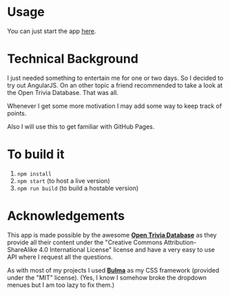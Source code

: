# Usage
You can just start the app [here](https://muepatrick.github.io/joey-triviani/).

# Technical Background
I just needed something to entertain me for one or two days. So I decided to try out AngularJS. On an other topic a friend recommended to take a look at the Open Trivia Database. That was all.

Whenever I get some more motivation I may add some way to keep track of points.

Also I will use this to get familiar with GitHub Pages.

# To build it
1. `npm install`
2. `npm start` (to host a live version)
3. `npm run build` (to build a hostable version)

# Acknowledgements
This app is made possible by the awesome <strong><a href="https://opentdb.com">Open Trivia Database</a></strong> as they provide all their content under the "Creative Commons Attribution-ShareAlike 4.0 International License" license and have a very easy to use API where I request all the questions.

As with most of my projects I used <strong><a href="https://bulma.io">Bulma</a></strong> as my CSS framework (provided under the "MIT" license). (Yes, I know I somehow broke the dropdown menues but I am too lazy to fix them.)

